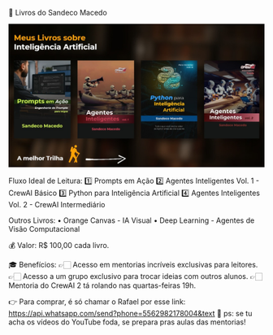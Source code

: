 📓 Livros do Sandeco Macedo

![Trilha de Estudos](https://raw.githubusercontent.com/ecodelearn/canais-sandeco/main/melhor_trilha.jpeg)

Fluxo Ideal de Leitura:
1️⃣ Prompts em Ação
2️⃣ Agentes Inteligentes Vol. 1 - CrewAI Básico
3️⃣ Python para Inteligência Artificial
4️⃣ Agentes Inteligentes Vol. 2 - CrewAI Intermediário

Outros Livros:
• Orange Canvas - IA Visual
• Deep Learning - Agentes de Visão Computacional

💰 Valor: R$ 100,00 cada livro.

🎓 Benefícios:
👉🏻 Acesso em mentorias incríveis exclusivas para leitores.
👉🏻 Acesso a um grupo exclusivo para trocar ideias com outros alunos.
👉🏻 Mentoria do CrewAI 2 tá rolando nas quartas-feiras 19h.

👉 Para comprar, é só chamar o Rafael por esse link: https://api.whatsapp.com/send?phone=5562982178004&text
🤯 ps: se tu acha os vídeos do YouTube foda, se prepara pras aulas das mentorias!
